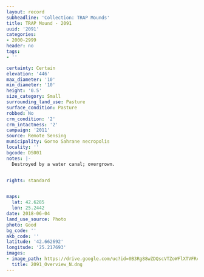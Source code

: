 ```yaml
---
layout: record
subheadline: 'Collection: TRAP Mounds'
title: TRAP Mound - 2091
uuid: '2091'
categories:
- 2000-2999
header: no
tags:
- ''

certainty: Certain
elevation: '446'
max_diameter: '10'
min_diameter: '10'
height: '0.5'
size_category: Small
surrounding_land_use: Pasture
surface_condition: Pasture
robbed: No
crm_condition: '2'
crm_intactness: '2'
campaign: '2011'
source: Remote Sensing
municipality: Gorno Sahrane necropolis
locality: ''
bgcode: DS001
notes: |-
  Destroyed by a water canal; overgrown.


rights: standard


maps:
  lat: 42.6285
  lon: 25.2442
date: 2018-06-04
land_use_source: Photo
photo: Good
bg_code: ''
akb_code: ''
latitude: '42.662692'
longitude: '25.217693'
images:
- image_path: https://drive.google.com/uc?id=0B3Rg88wZDQscVTZoWFlXTVFRcEk
  title: 2091_Overview_N.dng
---
```

